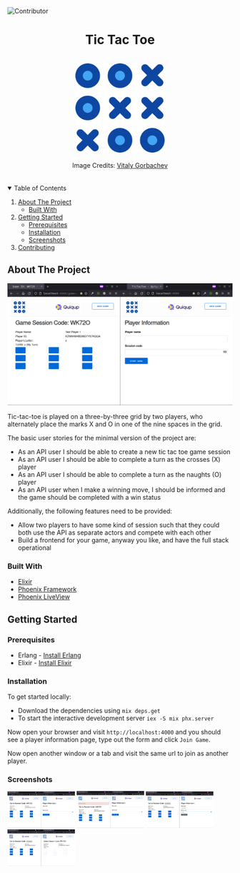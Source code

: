 ![Contributor][contributors-shield]

<h1 align="center"> Tic Tac Toe </h1>
<br />
<div align="center">
<img src="./docs/images/tic-tac-toe.png" alt="Tic Tac Toe Logo" width="200" height="200">
</div>
<br />
<div align="center">Image Credits: 
<a href="https://www.flaticon.com/free-icons/tic-tac-toe" target="_blank">
Vitaly Gorbachev
</a>
</div>
<br />
<br />
<details open>
  <summary>Table of Contents</summary>
  <ol>
    <li>
      <a href="#about-the-project">About The Project</a>
      <ul>
        <li><a href="#built-with">Built With</a></li>
      </ul>
    </li>
    <li>
      <a href="#getting-started">Getting Started</a>
      <ul>
        <li><a href="#prerequisites">Prerequisites</a></li>
        <li><a href="#installation">Installation</a></li>
        <li><a href="#screenshots">Screenshots</a></li>
      </ul>
    </li>
    <li><a href="#contributing">Contributing</a></li>
  </ol>
</details>

## About The Project

![Player 1 starts][p1-starts]

Tic-tac-toe is played on a three-by-three grid by two players, who alternately place the marks X and O in one of the nine spaces in the grid.

The basic user stories for the minimal version of the project are:

* As an API user I should be able to create a new tic tac toe game session
* As an API user I should be able to complete a turn as the crosses (X) player
* As an API user I should be able to complete a turn as the naughts (O) player
* As an API user when I make a winning move, I should be informed and the game should be completed with a win status

Additionally, the following features need to be provided:

* Allow two players to have some kind of session such that they could both use the API as separate actors and compete with each other
* Build a frontend for your game, anyway you like, and have the full stack operational

### Built With

* [Elixir](https://elixir-lang.org/)
* [Phoenix Framework](https://www.phoenixframework.org/)
* [Phoenix LiveView](https://hexdocs.pm/phoenix_live_view/installation.html)

## Getting Started

### Prerequisites

* Erlang - [Install Erlang](https://github.com/erlang/otp#installation)
* Elixir - [Install Elixir](https://elixir-lang.org/install.html)

### Installation

To get started locally:

* Download the dependencies using `mix deps.get`
* To start the interactive development server `iex -S mix phx.server`

Now open your browser and visit `http://localhost:4000` and you should see a player information page, type out the form and click `Join Game`.

Now open another window or a tab and visit the same url to join as another player.

### Screenshots

<img src="./docs/images/p1_starts.png" alt="Player 1 starts the game" width="30%"></img>
<img src="./docs/images/p1_move_wait_p2.png" alt="Player 1 moves and gets an error to wait for player 2" width="30%"></img>
<img src="./docs/images/p2_joining.png" alt="Player 2 is joining the game" width="30%"></img>
<img src="./docs/images/p2_joined.png" alt="Player 2 joined the game" width="30%"></img>

[contributors-shield]: <https://img.shields.io/github/contributors/mangalakader/tic-tac-toe-quiqup?style=for-the-badge>
[p1-starts]: <./docs/images/p1_starts.png> "Player 1 starts the game"
